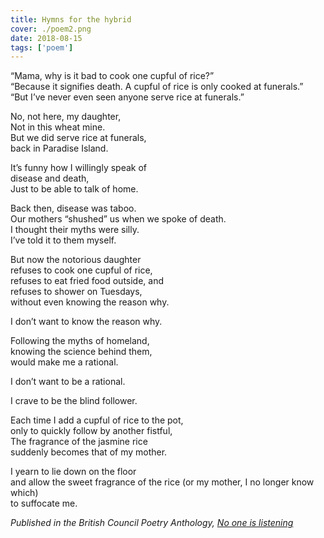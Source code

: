 ```yaml
---
title: Hymns for the hybrid
cover: ./poem2.png
date: 2018-08-15
tags: ['poem']
---
```


“Mama, why is it bad to cook one cupful of rice?”  
“Because it signifies death. A cupful of rice is only cooked at funerals.”  
“But I’ve never even seen anyone serve rice at funerals.”

No, not here, my daughter,  
Not in this wheat mine.  
But we did serve rice at funerals,  
back in Paradise Island.  

It’s funny how I willingly speak of  
disease and death,  
Just to be able to talk of home.  

Back then, disease was taboo.  
Our mothers “shushed” us when we spoke of death.  
I thought their myths were silly.  
I’ve told it to them myself.  

But now the notorious daughter  
refuses to cook one cupful of rice,  
refuses to eat fried food outside, and  
refuses to shower on Tuesdays,  
without even knowing the reason why.  

I don’t want to know the reason why.  

Following the myths of homeland,  
knowing the science behind them,  
would make me a rational.

I don’t want to be a rational.

I crave to be the blind follower.

Each time I add a cupful of rice to the pot,  
only to quickly follow by another fistful,  
The fragrance of the jasmine rice  
suddenly becomes that of my mother.  

I yearn to lie down on the floor  
and allow the sweet fragrance of the rice (or my mother, I no longer know which)  
to suffocate me.


*Published in the British Council Poetry Anthology, [No one is listening](https://www.britishcouncil.lk/sites/default/files/no_one_is_listening_-_a_selection_of_new_poetry_from_sri_lanka_published_by_the_british_council.pdf)*
